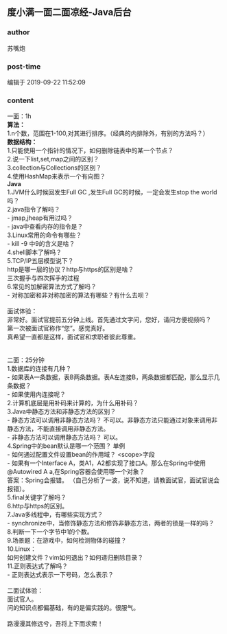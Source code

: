 ## 度小满一面二面凉经-Java后台
### author 
苏嘴炮
### post-time 

编辑于  2019-09-22 11:52:09
### content 
<div class="post-topic-des nc-post-content">
 <div>
  一面：1h
 </div>
 <div>
  <strong>
   算法：
  </strong>
 </div>
 <div>
  1.n个数，范围在1-100,对其进行排序。（经典的内排除外，有别的方法吗？）
 </div>
 <div>
  <strong>
   数据结构：
  </strong>
  <br/>
 </div>
 <div>
  1.只能使用一个指针的情况下，如何删除链表中的某一个节点？
 </div>
 <div>
  2.说一下list,set,map之间的区别？
 </div>
 <div>
  3.collection与Collections的区别？
  <br/>
 </div>
 <div>
  4.使用HashMap来表示一个有向图？
 </div>
 <div>
  <strong>
   Java
  </strong>
  <br/>
 </div>
 <div>
  1.JVM什么时候回发生Full GC ,发生Full GC的时候，一定会发生stop the world吗？
 </div>
 <div>
  2.java指令了解吗？
 </div>
 <div>
  - jmap,jheap有用过吗？
 </div>
 <div>
  - java中查看内存的指令是？
 </div>
 <div>
  3.Linux常用的命令有哪些？
 </div>
 <div>
  - kill -9 中9的含义是啥？
 </div>
 <div>
  4.shell脚本了解吗？
 </div>
 <div>
  5.TCP/IP五层模型说下？
 </div>
 <div>
  http是哪一层的协议？http与https的区别是啥？
 </div>
 <div>
  三次握手与四次挥手的过程
  <br/>
 </div>
 <div>
  6.常见的加解密算法方式了解吗？
 </div>
 <div>
  - 对称加密和非对称加密的算法有哪些？有什么去呗？
  <br/>
 </div>
 <div>
  <br/>
 </div>
 <div>
  面试体验：
 </div>
 <div>
  非常好。面试官提前五分钟上线。首先通过文字问，您好，请问方便视频吗？
 </div>
 <div>
  第一次被面试官称作“您”。感觉真好。
 </div>
 <div>
  真希望一直都是这样，面试官和求职者彼此尊重。
  <br/>
 </div>
 <div>
  <br/>
 </div>
 <div>
  <br/>
 </div>
 <div>
  二面：25分钟
 </div>
 <div>
  1.数据库的连接有几种？
 </div>
 <div>
  - 如果表A一条数据，表B两条数据。表A左连接B，两条数据都匹配，那么显示几条数据？
 </div>
 <div>
  - 如果使用内连接呢？
 </div>
 <div>
  2.计算机底层是用补码来计算的，为什么用补码？
 </div>
 <div>
  3.Java中静态方法和非静态方法的区别？
 </div>
 <div>
  - 静态方法可以调用非静态方法吗？ 不可以。非静态方法只能通过对象来调用非静态方法，不能直接调用非静态方法。
 </div>
 <div>
  - 非静态方法可以调用静态方法吗？ 可以。
 </div>
 <div>
  4.Spring中的bean默认是哪一个范围？ 单例
 </div>
 <div>
  - 如何通过配置文件设置bean的作用域？ &lt;scope&gt;字段
 </div>
 <div>
  - 如果有一个Interface A，类A1，A2都实现了接口A。那么在Spring中使用 @Autowired A a,在Spring容器会使用哪一个对象？
 </div>
 <div>
  答案：Spring会报错。 （自己分析了一波，说不知道，请教面试官，面试官说会报错）。
 </div>
 <div>
  5.final关键字了解吗？
 </div>
 <div>
  6.http与https的区别。
 </div>
 <div>
  7.Java多线程中，有哪些实现方式？
 </div>
 <div>
  - synchronize中，当修饰静态方法和修饰非静态方法，两者的锁是一样的吗？
 </div>
 <div>
  8.判断一下一个字节中1的个数。
 </div>
 <div>
  9.场景题：在游戏中，如何检测物体的碰撞？
 </div>
 <div>
  10.Linux：
 </div>
 <div>
  如何创建文件？vim如何退出？如何递归删除目录？
 </div>
 <div>
  11.正则表达式了解吗？
 </div>
 <div>
  - 正则表达式表示一下号码，怎么表示？
 </div>
 <div>
  <br/>
 </div>
 <div>
  二面试体验：
 </div>
 <div>
  面试官人。
 </div>
 <div>
  问的知识点都偏基础，有的是偏实践的。很服气。
 </div>
 <div>
  <br/>
 </div>
 <div>
  路漫漫其修远兮，吾将上下而求索！
  <br/>
 </div>
 <div>
  <br/>
 </div>
</div>
